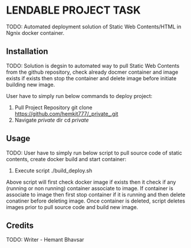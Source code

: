 # LENDABLE PROJECT TASK

TODO: Automated deployment solution of Static Web Contents/HTML in Ngnix docker container. 

## Installation

TODO: Solution is degsin to automated way to pull Static Web Contents from the github repository, check already docmer container and image exists if exists then stop the container and delete image before initiate building new image.

User have to simply run below commands to deploy project:

1) Pull Project Repository 
   git clone https://github.com/hemkit777/_private_.git
2) Navigate _private_ dir
   cd _private_
   
## Usage

TODO: User have to simply run below script to pull source code of static contents, create docker build and start container:

1) Execute script 
   ./build_deploy.sh

Above script will first check docker image if exists then it check if any (running or non running) container associate to image. If container is associate to image then first stop container if it is running and then delete conatiner before deleting image. Once container is deleted, script deletes images prior to pull source code and build new image.


## Credits

TODO: Writer - Hemant Bhavsar
